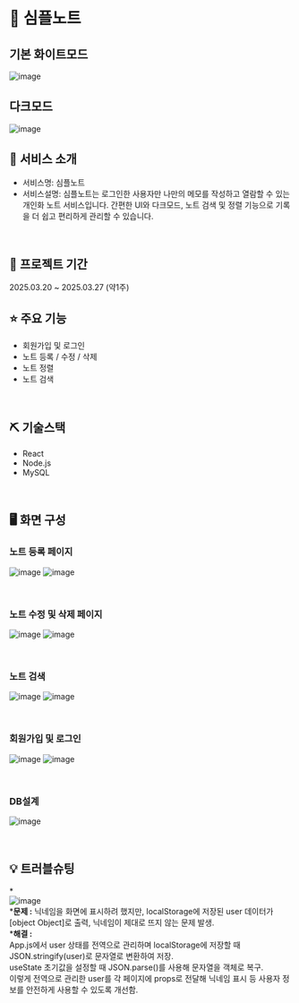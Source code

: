 # 📎 심플노트

## 기본 화이트모드
![image](https://github.com/user-attachments/assets/97509ca1-dd4a-4506-8c02-c16c5ed056b9)

## 다크모드
![image](https://github.com/user-attachments/assets/33ed047b-9700-408b-8b91-daf3e2df05f1)



## 👀 서비스 소개
* 서비스명: 심플노트
* 서비스설명: 심플노트는 로그인한 사용자만 나만의 메모를 작성하고 열람할 수 있는 개인화 노트 서비스입니다.
              간편한 UI와 다크모드, 노트 검색 및 정렬 기능으로 기록을 더 쉽고 편리하게 관리할 수 있습니다.
<br>

## 📅 프로젝트 기간
2025.03.20 ~ 2025.03.27 (약1주)
<br>

## ⭐ 주요 기능
* 회원가입 및 로그인
* 노트 등록 / 수정 / 삭제
* 노트 정렬
* 노트 검색
<br>

## ⛏ 기술스택
* React
* Node.js
* MySQL

<br>

## 🖥 화면 구성

### 노트 등록 페이지
![image](https://github.com/user-attachments/assets/6674156e-0bed-467c-9021-6a65e417c20a)
![image](https://github.com/user-attachments/assets/f6974f08-cde4-4547-9109-e4c3a967fba2)





<br>

### 노트 수정 및 삭제 페이지
![image](https://github.com/user-attachments/assets/57e9835b-a2ba-429e-ba66-2a216bba9fb0)
![image](https://github.com/user-attachments/assets/5145e275-4798-48a3-bd1d-33931899cf13)







<br>

### 노트 검색
![image](https://github.com/user-attachments/assets/90cf0e7d-989e-4342-97bc-dc41f0736915)
![image](https://github.com/user-attachments/assets/3fccd640-ccb3-455c-b405-3fa9aaa493c2)






<br>

### 회원가입 및 로그인
![image](https://github.com/user-attachments/assets/45998cf9-ecf1-4670-a4e4-560171a6d7d6)
![image](https://github.com/user-attachments/assets/3f6b4fbd-45ec-49eb-94d2-ef456eb2dfc6)




<br>

### DB설계
![image](https://github.com/user-attachments/assets/3ca82cd8-0c83-4c16-b65c-884ddde7b12c)



<br>

## 💡 트러블슈팅
  
*<br>
![image](https://github.com/user-attachments/assets/1b239f60-0f83-4bea-8242-4b90a918b56e)
<br>
*<b>문제 :</b> 닉네임을 화면에 표시하려 했지만, localStorage에 저장된 user 데이터가 [object Object]로 출력, 닉네임이 제대로 뜨지 않는 문제 발생.
<br>
*<b>해결 :</b> <br>
              App.js에서 user 상태를 전역으로 관리하며 localStorage에 저장할 때 JSON.stringify(user)로 문자열로 변환하여 저장.<br>
              useState 초기값을 설정할 때 JSON.parse()를 사용해 문자열을 객체로 복구. <br>
              이렇게 전역으로 관리한 user를 각 페이지에 props로 전달해 닉네임 표시 등 사용자 정보를 안전하게 사용할 수 있도록 개선함.<br>
